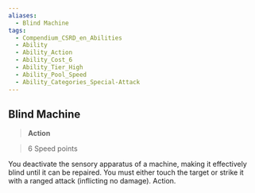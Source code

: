 ```yaml
---
aliases:
  - Blind Machine
tags:
  - Compendium_CSRD_en_Abilities
  - Ability
  - Ability_Action
  - Ability_Cost_6
  - Ability_Tier_High
  - Ability_Pool_Speed
  - Ability_Categories_Special-Attack
---
```

  
    
## Blind Machine    
>**Action**    
>6 Speed points  
    
You deactivate the sensory apparatus of a machine, making it effectively blind until it can be repaired. You must either touch the target or strike it with a ranged attack (inflicting no damage). Action.